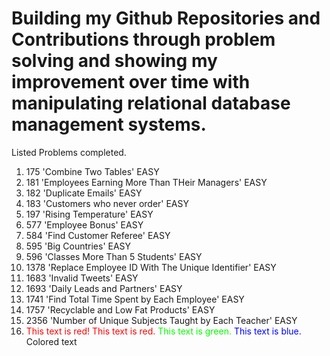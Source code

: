 # Building my Github Repositories and Contributions through problem solving and showing my improvement over time with manipulating relational database management systems.
Listed Problems completed. 
  1. 175 'Combine Two Tables' EASY
  2. 181 'Employees Earning More Than THeir Managers' EASY
  3. 182 'Duplicate Emails' EASY
  4. 183 'Customers who never order' EASY
  5. 197 'Rising Temperature' EASY
  6. 577 'Employee Bonus' EASY
  7. 584 'Find Customer Referee' EASY
  8. 595 'Big Countries' EASY
  9. 596 'Classes More Than 5 Students' EASY
  10. 1378 'Replace Employee ID With The Unique Identifier' EASY
  11. 1683 'Invalid Tweets' EASY
  12. 1693 'Daily Leads and Partners' EASY
  13. 1741 'Find Total Time Spent by Each Employee' EASY
  14. 1757 'Recyclable and Low Fat Products' EASY
  15. 2356 'Number of Unique Subjects Taught by Each Teacher' EASY
  16. <font color="red">This text is red!</font>
  <span style="color: red;">This text is red.</span>
<span style="color: #00FF00;">This text is green.</span>
<span style="color: blue;">This text is blue.</span>
<span class="my-color-class">Colored text</span>



